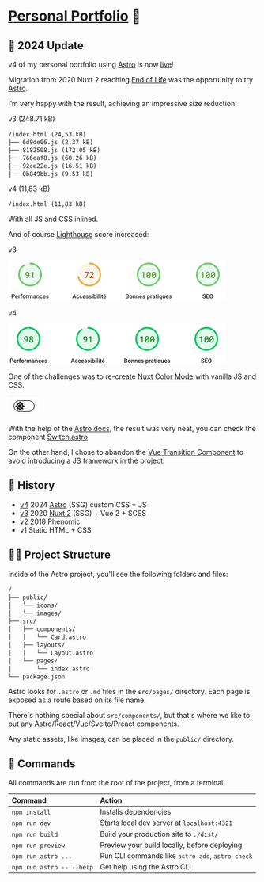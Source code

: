 # [Personal Portfolio](https://jonathan.pl) 🎨

## 🚀 2024 Update

v4 of my personal portfolio using [Astro](https://astro.build/) is now [live](https://jonathan.pl)!

Migration from 2020 Nuxt 2 reaching [End of Life](https://v2.nuxt.com/lts) was the opportunity to try [Astro](https://astro.build/).

I’m very happy with the result, achieving an impressive size reduction:

v3 (248.71 kB)
```text
/index.html (24,53 kB)
├── 6d9de06.js (2,37 kB)
├── 8182508.js (172.05 kB)
├── 766eaf8.js (60.26 kB)
├── 92ce22e.js (16.51 kB)
├── 0b849bb.js (9.53 kB)
```

v4 (11,83 kB)
```text
/index.html (11,83 kB)
```
With all JS and CSS inlined.

And of course [Lighthouse](https://developer.chrome.com/docs/lighthouse/overview/) score increased:

v3

![](./docs/v3-lighthouse.png)

v4

![](./docs/v4-lighthouse.png)

One of the challenges was to re-create [Nuxt Color Mode](https://color-mode.nuxtjs.org/) with vanilla JS and CSS. 

![](./docs/v4-switch.gif)

With the help of the [Astro docs](https://docs.astro.build/en/tutorial/6-islands/2/), the result was very neat, you can check the component [Switch.astro](./src/components/Switch.astro)

On the other hand, I chose to abandon the [Vue Transition Component](https://vuejs.org/guide/built-ins/transition) to avoid introducing a JS framework in the project.

## 🦕 History

- [v4](https://github.com/flibustier/portfolio/tree/v4) 2024 [Astro](https://astro.build/) (SSG) custom CSS + JS  
- [v3](https://github.com/flibustier/portfolio/tree/v3) 2020 [Nuxt 2](https://nuxt.com/) (SSG) + Vue 2 + SCSS
- [v2](https://github.com/flibustier/portfolio/tree/v2) 2018 [Phenomic](https://github.com/MoOx/phenomic)
- v1 Static HTML + CSS

## 🧑‍🎨 Project Structure

Inside of the Astro project, you'll see the following folders and files:

```text
/
├── public/
│   └── icons/
│   └── images/
├── src/
│   ├── components/
│   │   └── Card.astro
│   ├── layouts/
│   │   └── Layout.astro
│   └── pages/
│       └── index.astro
└── package.json
```

Astro looks for `.astro` or `.md` files in the `src/pages/` directory. Each page is exposed as a route based on its file name.

There's nothing special about `src/components/`, but that's where we like to put any Astro/React/Vue/Svelte/Preact components.

Any static assets, like images, can be placed in the `public/` directory.

## 🧞 Commands

All commands are run from the root of the project, from a terminal:

| Command                   | Action                                           |
| :------------------------ | :----------------------------------------------- |
| `npm install`             | Installs dependencies                            |
| `npm run dev`             | Starts local dev server at `localhost:4321`      |
| `npm run build`           | Build your production site to `./dist/`          |
| `npm run preview`         | Preview your build locally, before deploying     |
| `npm run astro ...`       | Run CLI commands like `astro add`, `astro check` |
| `npm run astro -- --help` | Get help using the Astro CLI                     |
